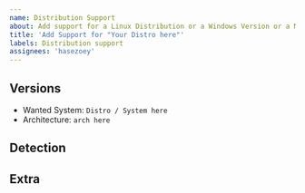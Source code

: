 ```yaml
---
name: Distribution Support
about: Add support for a Linux Distribution or a Windows Version or a MacOS version
title: 'Add Support for "Your Distro here"'
labels: Distribution support
assignees: 'hasezoey'
---
```


<!--
Make sure you read [Mastering-Markdown](https://guides.github.com/features/mastering-markdown/)

List of currently [Supported Systems](https://nodkz.github.io/mongodb-memory-server/docs/guides/supported-systems)
-->

## Versions

<!--
"Wanted System" formatting like: "Windows 10 1804" / "Ubuntu 20.04" / "MacOS 10"
Possible "Architecture": "x86_64" / "aarch64" / "arm64"
-->

- Wanted System: `Distro / System here`
- Architecture: `arch here`

## Detection

<!--Please Provide the following Outputs, depending on what System you are using
Comment out the appropiate one-->

<!--Linux
Please provide the following Output of the Commands even if the files do not exist

```sh
$ cat /etc/upstream-release/lsb-release

Output Here

$ cat /etc/os-release

Output Here

$ cat /usr/lib/os-release

Output Here

$ cat /etc/lsb-release

Output Here
```
-->

<!--Windows
NodeJS REPL or save as script and execute
```js
const os = require('os);

console.log("Platform", os.platform());
console.log("Arch", os.arch());
```
-->

<!--Macos
NodeJS REPL or save as script and execute
```js
const os = require('os);

console.log("Platform", os.platform());
console.log("Arch", os.arch());
```
-->

## Extra

<!--Extra Comments here-->
